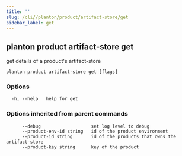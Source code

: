 ```yaml
---
title: ''
slug: /cli//planton/product/artifact-store/get
sidebar_label: get
---
```

## planton product artifact-store get

get details of a product's artifact-store

```
planton product artifact-store get [flags]
```

### Options

```
  -h, --help   help for get
```

### Options inherited from parent commands

```
      --debug                   set log level to debug
      --product-env-id string   id of the product environment
      --product-id string       id of the products that owns the artifact-store
      --product-key string      key of the product
```

